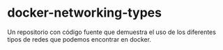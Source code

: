 # docker-networking-types
Un repositorio con código fuente que demuestra el uso de los diferentes tipos de redes que podemos encontrar en docker.
